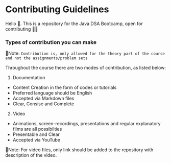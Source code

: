# Contributing Guidelines

Hello 👋. This is a repository for the Java DSA Bootcamp, open for contributing 🎊🎊
 
### Types of contribution you can make

📌Note: `Contribution is, only allowed for the theory part of the course and not the assignments/problem sets`

Throughout the course there are two modes of contribution, as listed below:

1. Documentation

- Content Creation in the form of codes or tutorials
- Preferred language should be English
- Accepted via Markdown files
- Clear, Consise and Complete

2. Video

- Animations, screen-recordings, presentations and regular explanatory films are all possibilties
- Presentable and Clear
- Accepted via YouTube

📌Note: For video files, only link should be added to the repository with description of the video.
